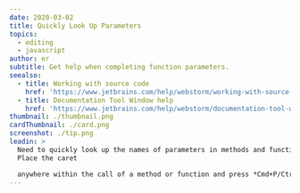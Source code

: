 ```yaml
---
date: 2020-03-02
title: Quickly Look Up Parameters
topics:
  - editing
  - javascript
author: er
subtitle: Get help when completing function parameters.
seealso:
  - title: Working with source code
    href: 'https://www.jetbrains.com/help/webstorm/working-with-source-code.html'
  - title: Documentation Tool Window help
    href: 'https://www.jetbrains.com/help/webstorm/documentation-tool-window.html'
thumbnail: ./thumbnail.png
cardThumbnail: ./card.png
screenshot: ./tip.png
leadin: >
  Need to quickly look up the names of parameters in methods and functions?
  Place the caret 

  anywhere within the call of a method or function and press *Cmd+P/Ctrl+P*.
---
```


